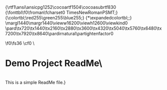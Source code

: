 {\rtf1\ansi\ansicpg1252\cocoartf1504\cocoasubrtf830
{\fonttbl\f0\froman\fcharset0 TimesNewRomanPSMT;}
{\colortbl;\red255\green255\blue255;}
{\*\expandedcolortbl;;}
\margl1440\margr1440\vieww16200\viewh12600\viewkind0
\pard\tx720\tx1440\tx2160\tx2880\tx3600\tx4320\tx5040\tx5760\tx6480\tx7200\tx7920\tx8640\pardirnatural\partightenfactor0

\f0\fs36 \cf0 \
# Demo Project ReadMe\
\
This is a simple ReadMe file.}
